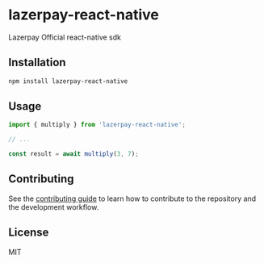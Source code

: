 # lazerpay-react-native

Lazerpay Official react-native sdk

## Installation

```sh
npm install lazerpay-react-native
```

## Usage

```js
import { multiply } from 'lazerpay-react-native';

// ...

const result = await multiply(3, 7);
```

## Contributing

See the [contributing guide](CONTRIBUTING.md) to learn how to contribute to the repository and the development workflow.

## License

MIT
